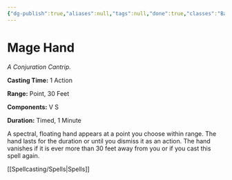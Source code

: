 ```yaml
---
{"dg-publish":true,"aliases":null,"tags":null,"done":true,"classes":"Bard, Sorcerer, Warlock, Wizard, Artificer,","spellLevel":0,"school":"Conjuration","source":"PHB","permalink":"/spells/mage-hand/","dgHomeLink":false,"dgPassFrontmatter":true}
---
```


# Mage Hand
*A Conjuration Cantrip.*

**Casting Time:** 1 Action

**Range:** Point, 30 Feet

**Components:** V S 

**Duration:** Timed, 1 Minute

A spectral, floating hand appears at a point you choose within range. The hand lasts for the duration or until you dismiss it as an action. The hand vanishes if it is ever more than 30 feet away from you or if you cast this spell again.

[[Spellcasting/Spells|Spells]]